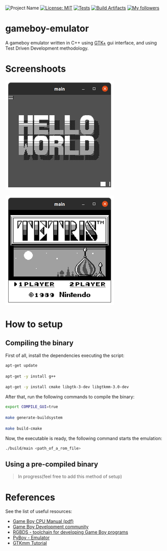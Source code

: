 ![Project Name](https://img.shields.io/badge/gameboy-emulator-success?logo=nintendo)
[![License: MIT](https://img.shields.io/badge/License-MIT-success.svg)](https://opensource.org/licenses/MIT)
[![Tests](https://github.com/raulpy271/gameboy-emulator/actions/workflows/cmake.yml/badge.svg)](https://github.com/raulpy271/gameboy-emulator/actions/workflows/cmake.yml)
[![Build Artifacts](https://github.com/raulpy271/gameboy-emulator/actions/workflows/build_artifacts.yml/badge.svg)](https://github.com/raulpy271/gameboy-emulator/actions/workflows/build_artifacts.yml)
[![My followers](https://img.shields.io/github/followers/raulpy271?style=social)](https://github.com/raulpy271)

# gameboy-emulator

A gameboy emulator written in C++ using [GTK+](https://www.gtk.org/) gui interface, and using Test Driven Development methodology. 

# Screenshoots

![Hello World screenshot](/assets/hello-world.png)

![Tetris screenshot](/assets/tetris.png)

# How to setup

## Compiling the binary

First of all, install the dependencies executing the script:

```sh
apt-get update

apt-get -y install g++ 

apt-get -y install cmake libgtk-3-dev libgtkmm-3.0-dev
```

After that, run the following commands to compile the binary:

```sh
export COMPILE_GUI=true 

make generate-buildsystem

make build-cmake
```

Now, the executable is ready, the following command starts the emulation:

```sh
./build/main <path_of_a_rom_file>
```

## Using a pre-compiled binary

> In progress(feel free to add this method of setup)

# References

See the list of useful resources:

- [Game Boy CPU Manual (pdf)](http://marc.rawer.de/Gameboy/Docs/GBCPUman.pdf)
- [Game Boy Development community](https://gbdev.io/)
- [RGBDS - toolchain for developing Game Boy programs](https://rgbds.gbdev.io/)
- [PyBoy - Emulator](https://github.com/Baekalfen/PyBoy)
- [GTKmm Tutorial](https://developer-old.gnome.org/gtkmm-tutorial/3.24/sec-gtkmm.html.en)
